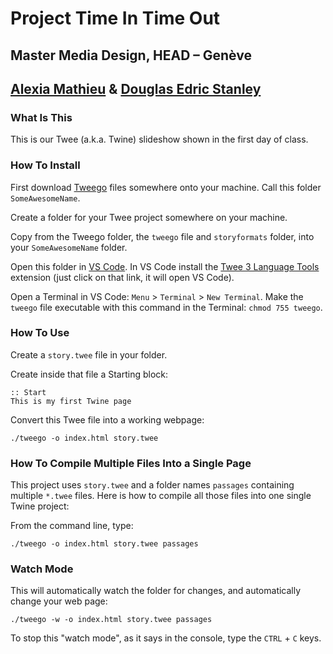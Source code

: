 # Project Time In Time Out
## Master Media Design, HEAD – Genève
## [Alexia Mathieu](https://www.hesge.ch/head/annuaire/alexia-mathieu) & [Douglas Edric Stanley](http://abstractmachine.net)

### What Is This
This is our Twee (a.k.a. Twine) slideshow shown in the first day of class.

### How To Install
First download [Tweego](http://www.motoslave.net/tweego/) files somewhere onto your machine. Call this folder `SomeAwesomeName`.

Create a folder for your Twee project somewhere on your machine.

Copy from the Tweego folder, the `tweego` file and `storyformats` folder, into your `SomeAwesomeName` folder.

Open this folder in [VS Code](https://code.visualstudio.com). In VS Code install the [Twee 3 Language Tools](https://marketplace.visualstudio.com/items?itemName=cyrusfirheir.twee3-language-tools) extension (just click on that link, it will open VS Code).

Open a Terminal in VS Code: `Menu` > `Terminal` > `New Terminal`. Make the `tweego` file executable with this command in the Terminal: `chmod 755 tweego`.

### How To Use
Create a `story.twee` file in your folder.

Create inside that file a Starting block:

````
:: Start
This is my first Twine page
````

Convert this Twee file into a working webpage:

````
./tweego -o index.html story.twee
````

### How To Compile Multiple Files Into a Single Page
This project uses `story.twee` and a folder names `passages` containing multiple `*.twee` files. Here is how to compile all those files into one single Twine project:

From the command line, type:

````
./tweego -o index.html story.twee passages
````

### Watch Mode
This will automatically watch the folder for changes, and automatically change your web page:

````
./tweego -w -o index.html story.twee passages
````

To stop this "watch mode", as it says in the console, type the `CTRL` + `C` keys.